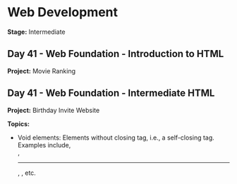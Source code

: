 # Web Development

**Stage:** Intermediate

## Day 41 - Web Foundation - Introduction to HTML

**Project:** Movie Ranking

## Day 41 - Web Foundation - Intermediate HTML

**Project:** Birthday Invite Website

**Topics:**
* Void elements: Elements without closing tag, i.e., a self-closing tag. Examples include, <br/>, <hr/>, <img/>, etc.